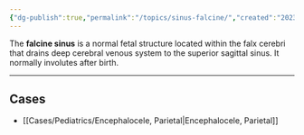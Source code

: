 ```yaml
---
{"dg-publish":true,"permalink":"/topics/sinus-falcine/","created":"2023-05-25T16:08:47.000-07:00","updated":"2023-09-10T21:28:07.894-07:00"}
---
```



The **falcine sinus** is a normal fetal structure located within the falx cerebri that drains deep cerebral venous system to the superior sagittal sinus. It normally involutes after birth.

---

## Cases

- [[Cases/Pediatrics/Encephalocele, Parietal\|Encephalocele, Parietal]]